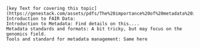 
    [key Text for covering this topic](https://genestack.com/assets/pdfs/The%20importance%20of%20metadata%20in%20genomics%20and%20the%20FAIR%20principles%20ebook.pdf)
    Introduction to FAIR Data: 
    Introduction to Metadata: Find details on this....
    Metadata standards and formats: A bit tricky, but may focus on the genomics field. 
    Tools and standard for metadata management: Same here
